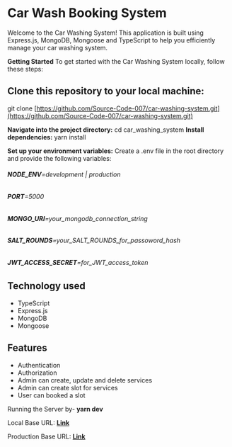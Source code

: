 # Car Wash Booking System

Welcome to the Car Washing System! This application is built using Express.js, MongoDB, Mongoose and TypeScript to help you efficiently manage your car washing system.

**Getting Started**
To get started with the Car Washing System locally, follow these steps:

## Clone this repository to your local machine:

git clone [https://github.com/Source-Code-007/car-washing-system.git](https://github.com/Source-Code-007/car-washing-system.git)

**Navigate into the project directory:** cd car_washing_system
**Install dependencies:** yarn install

**Set up your environment variables:**
Create a .env file in the root directory and provide the following variables:

###### **NODE_ENV**=development | production

###### **PORT**=5000

###### **MONGO_URI**=your_mongodb_connection_string

###### **SALT_ROUNDS**=your_SALT_ROUNDS_for_passoword_hash

###### **JWT_ACCESS_SECRET**=for_JWT_access_token

## Technology used

- TypeScript
- Express.js
- MongoDB
- Mongoose

## Features

- Authentication
- Authorization
- Admin can create, update and delete services
- Admin can create slot for services
- User can booked a slot

Running the Server by- **yarn dev**

Local Base URL: **[Link](http://localhost:5500/api/v1)**

Production Base URL: **[Link](https://car-washing-system.onrender.com/api/v1)**
